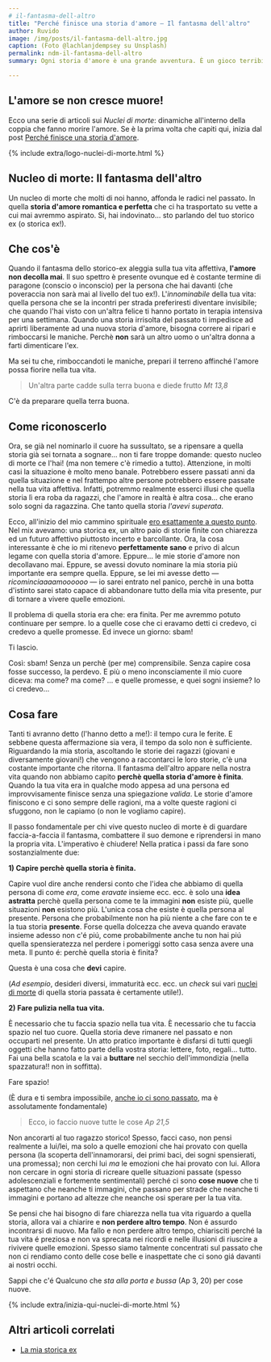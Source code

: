 ```yaml
---
# il-fantasma-dell-altro
title: "Perché finisce una storia d'amore — Il fantasma dell'altro"
author: Ruvido
image: /img/posts/il-fantasma-dell-altro.jpg
caption: (Foto @lachlanjdempsey su Unsplash)
permalink: ndm-il-fantasma-dell-altro
summary: Ogni storia d'amore è una grande avventura. È un gioco terribile di sguardi, appuntamenti, frasi dette male e tanta speranza che sia "la persona giusta". Presi dall'entusiasmo ci si butta, ma non sempre si ha la lucidità di vedere da dove si parte. Per entrare in una storia d'amore e portare frutto devi essere una donna libera, un uomo libero.

---
```


## L'amore se non cresce muore!
Ecco una serie di articoli sui _Nuclei di morte_: dinamiche all'interno della coppia che fanno morire l'amore. Se è la prima volta che capiti qui, inizia dal post [Perché finisce una storia d'amore](http://5p2p.it/perche-finisce-una-storia-damore).

{% include extra/logo-nuclei-di-morte.html %}

## Nucleo di morte: Il fantasma dell'altro

Un nucleo di morte che molti di noi hanno, affonda le radici nel passato. In quella **storia d'amore romantica e perfetta** che ci ha trasportato su vette a cui mai avremmo aspirato. Si, hai indovinato... sto parlando del tuo storico ex (o storica ex!).

## Che cos'è

Quando il fantasma dello storico-ex aleggia sulla tua vita affettiva, **l'amore non decolla mai**. Il suo spettro è presente ovunque ed è costante termine di paragone (conscio o inconscio) per la persona che hai davanti (che poveraccia non sarà mai al livello del tuo ex!). L'_innominabile_ della tua vita: quella persona che se la incontri per strada preferiresti diventare invisibile; che quando l'hai visto con un'altra felice ti hanno portato in terapia intensiva per una settimana. Quando una storia irrisolta del passato ti impedisce ad aprirti liberamente ad una nuova storia d'amore, bisogna correre ai ripari e rimboccarsi le maniche. Perchè **non** sarà un altro uomo o un'altra donna a farti dimenticare l'ex.

Ma sei tu che, rimboccandoti le maniche, prepari il terreno affinché l'amore possa fiorire nella tua vita.

> Un'altra parte cadde sulla terra buona e diede frutto <cite>Mt 13,8</cite>

C'è da preparare quella terra buona.

## Come riconoscerlo

Ora, se già nel nominarlo il cuore ha sussultato, se a ripensare a quella storia già sei tornata a sognare... non ti fare troppe domande: questo nucleo di morte ce l'hai! (ma non temere c'è rimedio a tutto). Attenzione, in molti casi la situazione è molto meno banale. Potrebbero essere passati anni da quella situazione e nel frattempo altre persone potrebbero essere passate nella tua vita affettiva. Infatti, potremmo realmente esserci illusi che quella storia lì era roba da ragazzi, che l'amore in realtà è altra cosa… che erano solo sogni da ragazzina. Che tanto quella storia _l'avevi superata_.

Ecco, all'inizio del mio cammino spirituale [ero esattamente a questo punto](http://5p2p.it/2014/02/03/il-fantasma-dell-altro.html). Nel mix avevamo: una storica ex, un altro paio di storie finite con chiarezza ed un futuro affettivo piuttosto incerto e barcollante. Ora, la cosa interessante è che io mi ritenevo **perfettamente sano** e privo di alcun legame con quella storia d'amore. Eppure… le mie storie d'amore non decollavano mai. Eppure, se avessi dovuto nominare la mia storia più importante era sempre quella. Eppure, se lei mi avesse detto — _ricominciaaaamoooooo_ — io sarei entrato nel panico, perchè in una botta d'istinto sarei stato capace di abbandonare tutto della mia vita presente, pur di tornare a vivere quelle emozioni.

Il problema di quella storia era che: era finita. Per me avremmo potuto continuare per sempre. Io a quelle cose che ci eravamo detti ci credevo, ci credevo a quelle promesse. Ed invece un giorno: sbam!

Ti lascio.

Così: sbam! Senza un perchè (per me) comprensibile. Senza capire cosa fosse successo, la perdevo. E più o meno inconsciamente il mio cuore diceva: ma come? ma come? … e quelle promesse, e  quei sogni insieme? Io ci credevo...

## Cosa fare

Tanti ti avranno detto (l'hanno detto a me!): il tempo cura le ferite. E sebbene questa affermazione sia vera, il tempo da solo non è sufficiente. Riguardando la mia storia, ascoltando le storie dei ragazzi (giovani e diversamente giovani!) che vengono a raccontarci le loro storie, c'è una costante importante che ritorna. Il fantasma dell'altro appare nella nostra vita quando non abbiamo capito **perchè quella storia d'amore è finita**. Quando la tua vita era in qualche modo appesa ad una persona ed improvvisamente finisce senza una spiegazione _valida_. Le storie d'amore finiscono e ci sono sempre delle ragioni, ma a volte queste ragioni ci sfuggono, non le capiamo (o non le vogliamo capire).

Il passo fondamentale per chi vive questo nucleo di morte è di guardare faccia-a-faccia il fantasma, combattere il suo demone e riprendersi in mano la propria vita. L'imperativo è chiudere! Nella pratica i passi da fare sono sostanzialmente due:

**1) Capire perchè quella storia è finita.**

Capire vuol dire anche rendersi conto che l'idea che abbiamo di quella persona di come _era_, come _eravate_ insieme ecc. ecc. è solo una **idea astratta** perchè quella persona come te la immagini **non** esiste più, quelle situazioni **non** esistono più. L'unica cosa che esiste è quella persona al presente. Persona che probabilmente non ha più niente a che fare con te e la tua storia **presente**. Forse quella dolcezza che aveva quando eravate insieme adesso non c'é piú, come probabilmente anche tu non hai piú quella spensieratezza nel perdere i pomeriggi sotto casa senza avere una meta.  Il punto é: perchè quella storia è finita?

Questa è una cosa che **devi** capire.

(_Ad esempio_, desideri diversi, immaturità ecc. ecc. un _check_ sui vari [nuclei di morte](http://5p2p.it/perche-finisce-una-storia-damore) di quella storia passata è certamente utile!).

**2) Fare pulizia nella tua vita.**

È necessario che tu faccia spazio nella tua vita. È necessario che tu faccia spazio nel tuo cuore. Quella storia deve rimanere nel passato e non occuparti nel presente. Un atto pratico importante è disfarsi di tutti quegli oggetti che hanno fatto parte della vostra storia: lettere, foto, regali... tutto. Fai una bella scatola e la vai a **buttare** nel secchio dell'immondizia (nella spazzatura!! non in soffitta).

Fare spazio!

(È dura e ti sembra impossibile, [anche io ci sono passato](http://5p2p.it/2014/02/03/il-fantasma-dell-altro.html), ma è assolutamente fondamentale)

> Ecco, io faccio nuove tutte le cose <cite>Ap 21,5</cite>

Non ancorarti al tuo ragazzo storico! Spesso, facci caso, non pensi realmente a lui/lei, ma solo a quelle emozioni che hai provato con quella persona (la scoperta dell'innamorarsi, dei primi baci, dei sogni spensierati, una promessa); non cerchi lui _ma_ le emozioni che hai provato con lui. Allora non cercare in ogni storia di ricreare quelle situazioni passate (spesso adolescenziali e fortemente sentimentali) perché ci sono **cose nuove** che ti aspettano che neanche ti immagini, che passano per strade che neanche ti immagini e portano ad altezze che neanche osi sperare per la tua vita.

Se pensi che hai bisogno di fare chiarezza nella tua vita riguardo a quella storia, allora vai a chiarire e **non perdere altro tempo**. Non é assurdo incontrarsi di nuovo. Ma fallo e non perdere altro tempo, chiarisciti perché la tua vita é preziosa e non va sprecata nei ricordi e nelle illusioni di riuscire a rivivere quelle emozioni. Spesso siamo talmente concentrati sul passato che non ci rendiamo conto delle cose belle e inaspettate che ci sono giá davanti ai nostri occhi.  

 Sappi che c'é Qualcuno che _sta alla porta e bussa_ (Ap 3, 20) per cose nuove.

{% include extra/inizia-qui-nuclei-di-morte.html %}

## Altri articoli correlati

- [La mia storica ex](http://5p2p.it/2014/02/03/il-fantasma-dell-altro.html)
